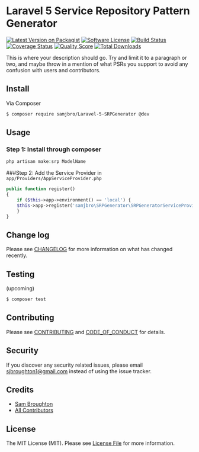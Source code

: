 # Laravel 5 Service Repository Pattern Generator

[![Latest Version on Packagist][ico-version]][link-packagist]
[![Software License][ico-license]](LICENSE.md)
[![Build Status][ico-travis]][link-travis]
[![Coverage Status][ico-scrutinizer]][link-scrutinizer]
[![Quality Score][ico-code-quality]][link-code-quality]
[![Total Downloads][ico-downloads]][link-downloads]


This is where your description should go. Try and limit it to a paragraph or two, and maybe throw in a mention of what
PSRs you support to avoid any confusion with users and contributors.


## Install

Via Composer

``` bash
$ composer require samjbro/Laravel-5-SRPGenerator @dev
```

## Usage
### Step 1: Install through composer
``` php
php artisan make:srp ModelName
```
###Step 2: Add the Service Provider in `app/Providers/AppServiceProvider.php`
``` php
public function register()
{
    if ($this->app->environment() == 'local') {
    $this->app->register('samjbro\SRPGenerator\SRPGeneratorServiceProvider');
    }
}
```
## Change log

Please see [CHANGELOG](CHANGELOG.md) for more information on what has changed recently.

## Testing
(upcoming)
``` bash
$ composer test
```

## Contributing

Please see [CONTRIBUTING](CONTRIBUTING.md) and [CODE_OF_CONDUCT](CODE_OF_CONDUCT.md) for details.

## Security

If you discover any security related issues, please email sjbroughton1@gmail.com instead of using the issue tracker.

## Credits

- [Sam Broughton][link-author]
- [All Contributors][link-contributors]

## License

The MIT License (MIT). Please see [License File](LICENSE.md) for more information.

[ico-version]: https://img.shields.io/packagist/v/samjbro/Laravel-5-SRPGenerator.svg?style=flat-square
[ico-license]: https://img.shields.io/badge/license-MIT-brightgreen.svg?style=flat-square
[ico-travis]: https://img.shields.io/travis/samjbro/Laravel-5-SRPGenerator/master.svg?style=flat-square
[ico-scrutinizer]: https://img.shields.io/scrutinizer/coverage/g/samjbro/Laravel-5-SRPGenerator.svg?style=flat-square
[ico-code-quality]: https://img.shields.io/scrutinizer/g/samjbro/Laravel-5-SRPGenerator.svg?style=flat-square
[ico-downloads]: https://img.shields.io/packagist/dt/samjbro/Laravel-5-SRPGenerator.svg?style=flat-square

[link-packagist]: https://packagist.org/packages/samjbro/Laravel-5-SRPGenerator
[link-travis]: https://travis-ci.org/samjbro/Laravel-5-SRPGenerator
[link-scrutinizer]: https://scrutinizer-ci.com/g/samjbro/Laravel-5-SRPGenerator/code-structure
[link-code-quality]: https://scrutinizer-ci.com/g/samjbro/Laravel-5-SRPGenerator
[link-downloads]: https://packagist.org/packages/samjbro/Laravel-5-SRPGenerator
[link-author]: https://github.com/samjbro
[link-contributors]: ../../contributors
